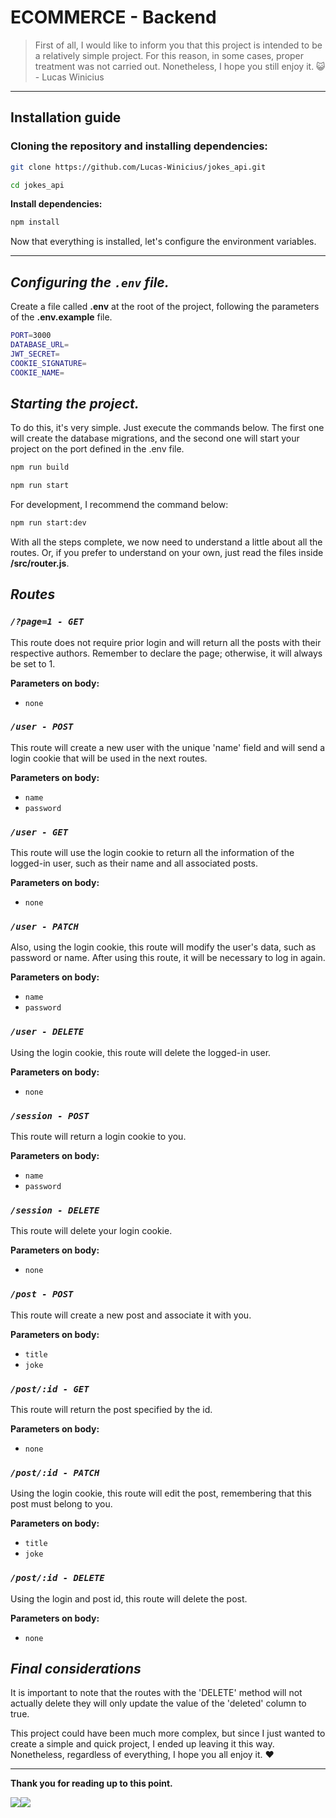 # ECOMMERCE - Backend
>First of all, I would like to inform you that this project is intended to be a relatively simple project. For this reason, in some cases, proper treatment was not carried out. Nonetheless, I hope you still enjoy it. 😺 <br/>   - Lucas Winicius

<hr/>

## **Installation guide**

### Cloning the repository and installing dependencies:

```bash
git clone https://github.com/Lucas-Winicius/jokes_api.git
```

```bash
cd jokes_api
```

**Install dependencies:**

```bash
npm install
```
Now that everything is installed, let's configure the environment variables.
<hr/>

## *Configuring the `.env` file.*
Create a file called **.env** at the root of the project, following the parameters of the **.env.example** file.
```bash
PORT=3000
DATABASE_URL=
JWT_SECRET=
COOKIE_SIGNATURE=
COOKIE_NAME=
```

## *Starting the project.*
To do this, it's very simple. Just execute the commands below. The first one will create the database migrations, and the second one will start your project on the port defined in the .env file.

```bash
npm run build
```

```bash
npm run start
```

For development, I recommend the command below:

```bash
npm run start:dev
```
With all the steps complete, we now need to understand a little about all the routes. Or, if you prefer to understand on your own, just read the files inside **/src/router.js**.

## *Routes*

### *`/?page=1 - GET`*
This route does not require prior login and will return all the posts with their respective authors. Remember to declare the page; otherwise, it will always be set to 1.

**Parameters on body:**
 - `none`

### *`/user - POST`*
This route will create a new user with the unique 'name' field and will send a login cookie that will be used in the next routes.

**Parameters on body:**
 - `name`
 - `password`

### *`/user - GET`*
This route will use the login cookie to return all the information of the logged-in user, such as their name and all associated posts.

**Parameters on body:**
 - `none`

### *`/user - PATCH`*
Also, using the login cookie, this route will modify the user's data, such as password or name. After using this route, it will be necessary to log in again.

**Parameters on body:**
 - `name`
 - `password`

### *`/user - DELETE`*
Using the login cookie, this route will delete the logged-in user.

**Parameters on body:**
 - `none`

### *`/session - POST`*
This route will return a login cookie to you.

**Parameters on body:**
 - `name`
 - `password`

### *`/session - DELETE`*
This route will delete your login cookie.

**Parameters on body:**
 - `none`

### *`/post - POST`*
This route will create a new post and associate it with you.

**Parameters on body:**
 - `title`
 - `joke`

### *`/post/:id - GET`*
This route will return the post specified by the id.

**Parameters on body:**
 - `none`

### *`/post/:id - PATCH`*
Using the login cookie, this route will edit the post, remembering that this post must belong to you.

**Parameters on body:**
 - `title`
 - `joke`

### *`/post/:id - DELETE`*
Using the login and post id, this route will delete the post.

**Parameters on body:**
 - `none`

## *Final considerations*

 It is important to note that the routes with the 'DELETE' method will not actually delete they will only update the value of the 'deleted' column to true.

 This project could have been much more complex, but since I just wanted to create a simple and quick project, I ended up leaving it this way. Nonetheless, regardless of everything, I hope you all enjoy it. ❤️
 
<hr/>

**Thank you for reading up to this point.**

<div style="display: flex;">
  <a href="https://www.linkedin.com/in/lucas-winicius-03571725a"><img src="https://img.shields.io/badge/LinkedIn-0077B5?style=for-the-badge&logo=linkedin&logoColor=white"></a>
  <a href="https://instagram.com/sr_pumpkin_"><img src="https://img.shields.io/badge/Instagram-E4405F?style=for-the-badge&logo=instagram&logoColor=white"></a>
</div>
